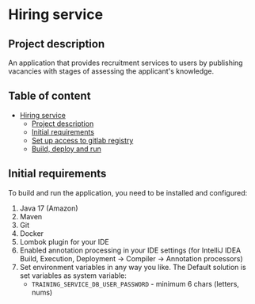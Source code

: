 # Hiring service

## Project description

An application that provides recruitment services to users by publishing vacancies with stages of
assessing the applicant's knowledge.

## Table of content

* [Hiring service](#hiring-service)
    * [Project description](#project-description)
    * [Initial requirements](#initial-requirements)
    * [Set up access to gitlab registry](#set-up-access-to-gitlab-registry)
    * [Build, deploy and run](#build-deploy-and-run)


## Initial requirements

To build and run the application, you need to be installed and configured:

1. Java 17 (Amazon)
2. Maven
3. Git
4. Docker
5. Lombok plugin for your IDE
6. Enabled annotation processing in your IDE settings
   (for IntelliJ IDEA Build, Execution, Deployment -> Compiler -> Annotation processors)
7. Set environment variables in any way you like.
   The Default solution is set variables as system
   variable:
    - `TRAINING_SERVICE_DB_USER_PASSWORD` - minimum 6 chars (letters, nums)



